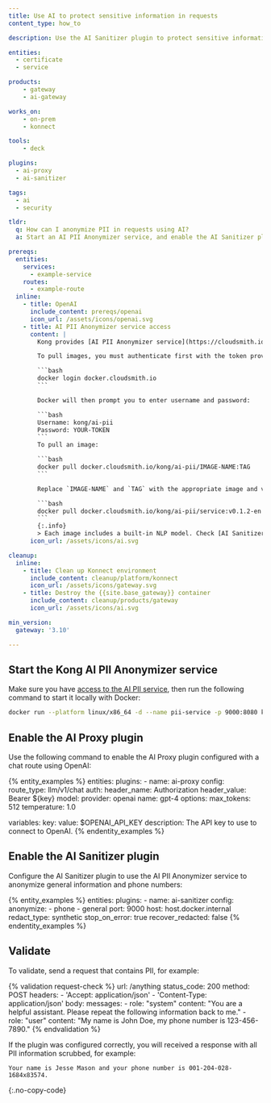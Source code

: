 ```yaml
---
title: Use AI to protect sensitive information in requests
content_type: how_to

description: Use the AI Sanitizer plugin to protect sensitive information in requests.

entities:
  - certificate
  - service

products:
    - gateway
    - ai-gateway

works_on:
    - on-prem
    - konnect

tools:
    - deck

plugins:
  - ai-proxy
  - ai-sanitizer

tags:
  - ai
  - security

tldr:
  q: How can I anonymize PII in requests using AI?
  a: Start an AI PII Anonymizer service, and enable the AI Sanitizer plugin to use this service to anonymize the specified information.

prereqs:
  entities:
    services:
      - example-service
    routes:
      - example-route
  inline:
    - title: OpenAI
      include_content: prereqs/openai
      icon_url: /assets/icons/openai.svg
    - title: AI PII Anonymizer service access
      content: |
        Kong provides [AI PII Anonymizer service](https://cloudsmith.io/~kong/repos/ai-pii/packages/) Docker images in a private repository.These images are distributed via a private Cloudsmith registry. Contact [Kong Support](https://support.konghq.com/support/s/) to request access.

        To pull images, you must authenticate first with the token provided by the Support:

        ```bash
        docker login docker.cloudsmith.io
        ```

        Docker will then prompt you to enter username and password:

        ```bash
        Username: kong/ai-pii
        Password: YOUR-TOKEN
        ```
        To pull an image:

        ```bash
        docker pull docker.cloudsmith.io/kong/ai-pii/IMAGE-NAME:TAG
        ```

        Replace `IMAGE-NAME` and `TAG` with the appropriate image and version, such as:

        ```bash
        docker pull docker.cloudsmith.io/kong/ai-pii/service:v0.1.2-en
        ```
        {:.info}
        > Each image includes a built-in NLP model. Check [AI Sanitizer documentation](/plugins/ai-sanitizer/#ai-pii-anonymizer-service) for more details
      icon_url: /assets/icons/ai.svg

cleanup:
  inline:
    - title: Clean up Konnect environment
      include_content: cleanup/platform/konnect
      icon_url: /assets/icons/gateway.svg
    - title: Destroy the {{site.base_gateway}} container
      include_content: cleanup/products/gateway
      icon_url: /assets/icons/ai.svg

min_version:
  gateway: '3.10'

---
```


## Start the Kong AI PII Anonymizer service

Make sure you have [access to the  AI PII service](#ai-pii-anonymizer-service-access), then run the following command to start it locally with Docker:

```sh
docker run --platform linux/x86_64 -d --name pii-service -p 9000:8080 kong/ai-pii-service
```

## Enable the AI Proxy plugin

Use the following command to enable the AI Proxy plugin configured with a chat route using OpenAI:

{% entity_examples %}
entities:
  plugins:
    - name: ai-proxy
      config:
        route_type: llm/v1/chat
        auth:
          header_name: Authorization
          header_value: Bearer ${key}
        model:
          provider: openai
          name: gpt-4
          options:
            max_tokens: 512
            temperature: 1.0

variables:
  key:
    value: $OPENAI_API_KEY
    description: The API key to use to connect to OpenAI.
{% endentity_examples %}

## Enable the AI Sanitizer plugin

Configure the AI Sanitizer plugin to use the AI PII Anonymizer service to anonymize general information and phone numbers:

{% entity_examples %}
entities:
  plugins:
    - name: ai-sanitizer
      config:
        anonymize:
            - phone
            - general
        port: 9000
        host: host.docker.internal
        redact_type: synthetic
        stop_on_error: true
        recover_redacted: false
{% endentity_examples %}

## Validate

To validate, send a request that contains PII, for example:

{% validation request-check %}
url: /anything
status_code: 200
method: POST
headers:
    - 'Accept: application/json'
    - 'Content-Type: application/json'
body:
    messages:
        - role: "system"
          content: "You are a helpful assistant. Please repeat the following information back to me."
        - role: "user"
          content: "My name is John Doe, my phone number is 123-456-7890."
{% endvalidation %}

If the plugin was configured correctly, you will received a response with all PII information scrubbed, for example:

```
Your name is Jesse Mason and your phone number is 001-204-028-1684x83574.
```
{:.no-copy-code}
